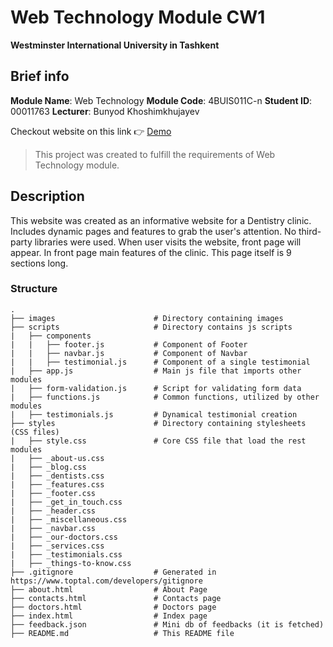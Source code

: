 # Web Technology Module CW1
**Westminster International University in Tashkent**

## Brief info
**Module Name**: Web Technology
**Module Code**: 4BUIS011C-n
**Student ID**: 00011763
**Lecturer**: Bunyod Khoshimkhujayev

Checkout website on this link 👉 [Demo](https://web-tech-00011763.netlify.app/)

> This project was created to fulfill the requirements of Web Technology module. 

## Description
This website was created as an informative website for a Dentistry clinic. Includes dynamic pages and features to grab the user's attention. No third-party libraries were used. When user visits the website, front page will appear. In front page main features of the clinic. This page itself is 9 sections long.
### Structure

```
.
├── images						# Directory containing images
├── scripts						# Directory contains js scripts
|	├── components
|	|	├── footer.js 			# Component of Footer
|	|	├── navbar.js			# Component of Navbar
|	|	├── testimonial.js 		# Component of a single testimonial
|	├── app.js					# Main js file that imports other modules
|	├── form-validation.js		# Script for validating form data
|	├── functions.js			# Common functions, utilized by other modules
|	├── testimonials.js			# Dynamical testimonial creation
├── styles						# Directory containing stylesheets (CSS files)
|	├── style.css				# Core CSS file that load the rest modules
|	├── _about-us.css
|	├── _blog.css
|	├── _dentists.css
|	├── _features.css
|	├── _footer.css
|	├── _get_in_touch.css
|	├── _header.css
|	├── _miscellaneous.css
|	├── _navbar.css
|	├── _our-doctors.css
|	├── _services.css
|	├── _testimonials.css
|	├── _things-to-know.css
├── .gitignore					# Generated in https://www.toptal.com/developers/gitignore 
├── about.html					# About Page
├── contacts.html 				# Contacts page
├── doctors.html				# Doctors page
├── index.html					# Index page
├── feedback.json				# Mini db of feedbacks (it is fetched)
├── README.md					# This README file
```
